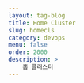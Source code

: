 ```yaml
---
layout: tag-blog
title: Home Cluster 
slug: homecls 
category: devops 
menu: false
order: 2000 
description: >
    홈 클러스터
---
```

